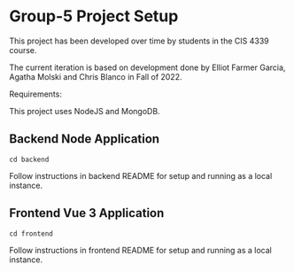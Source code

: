 # Group-5 Project Setup

This project has been developed over time by students in the CIS 4339 course.

The current iteration is based on development done by Elliot Farmer Garcia, Agatha	Molski and Chris	Blanco in Fall of 2022.

Requirements:

This project uses NodeJS and MongoDB.

## Backend Node Application
```
cd backend
```
Follow instructions in backend README for setup and running as a local instance.

## Frontend Vue 3 Application
```
cd frontend
```
Follow instructions in frontend README for setup and running as a local instance.


